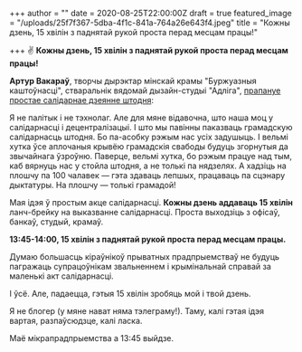 +++
author = ""
date = 2020-08-25T22:00:00Z
draft = true
featured_image = "/uploads/25f7f367-5dba-4f1c-841a-764a26e643f4.jpeg"
title = "Кожны дзень, 15 хвілін з паднятай рукой проста перад месцам працы!"

+++
[​​](https://telegra.ph/file/5bcd14de679ff477eaa3d.jpg)✌️ **Кожны дзень, 15 хвілін з паднятай рукой проста перад месцам працы!**

**Артур Вакараў**, творчы дырэктар мінскай крамы "Буржуазныя каштоўнасці", стваральнік вядомай дызайн-студыі "Адліга", [прапануе простае салідарнае дзеянне штодня](https://www.facebook.com/arthur.vakarov/posts/3129782053773792):

Я не палітык і не тэхнолаг. Але для мяне відавочна, што наша моц у салідарнасці і децентралізацыі. І што мы павінны паказваць грамадскую салідарнасць штодня. Бо па-асобку рэжым нас усіх задушыць. І вельмі хутка ўсе аплочаныя крывёю грамадскія свабоды будуць згорнутыя да звычайнага ўзроўню. Паверце, вельмі хутка, бо рэжым працуе над тым, каб вярнуць нас у стойла штодня, а не толькі па нядзелях. А хадзіць на плошчу па 100 чалавек — гэта здаваць лепшых, працаваць па сцэнару дыктатуры. На плошчу — толькі грамадой!

Мая ідэя ў простым акце салідарнасці. **Кожны дзень аддаваць 15 хвілін** ланч-брейку на выказванне салідарнасці. Проста выходзіць з офісаў, банкаў, студый, крамаў.

**13:45-14:00, 15 хвілін з паднятай рукой проста перад месцам працы.**

Думаю большасць кіраўнікоў прыватных прадпрыемстваў не будуць пагражаць супрацоўнікам звальненнем і крымінальнай справай за маленькі акт салідарнасці.

І ўсё. Але, падаецца, гэтыя 15 хвілін зробяць мой і твой дзень.

Я не блогер (у мяне нават няма тэлеграму!). Таму, калі гэтая ідэя вартая, разпаўсюдзце, калі ласка.

Маё мікрапрадпрыемства а 13:45 выйдзе.